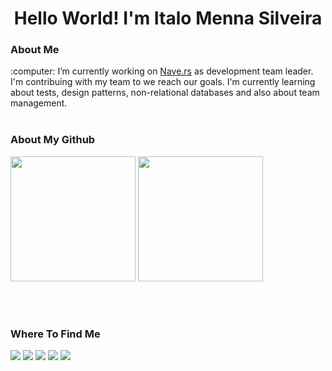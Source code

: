<h1 align="center">Hello World! I'm Italo Menna Silveira</h1> 

<h3>About Me</h3> 
:computer: I’m currently working on <a href="https://nave.rs/)">Nave.rs</a> as development team leader. I'm contribuing with my team to we reach our goals. I'm currently learning about tests, design patterns, non-relational databases and also about team management. 
<br/><br/>

<h3>About My Github</h3>
<div>
  <img height="200em" src="https://github-readme-stats.vercel.app/api/top-langs/?username=ItaloMennaSilveira&count_private=true&show_icons=true&theme=dracula"/>
  <img height="200em" src="https://github-readme-stats.vercel.app/api?username=ItaloMennaSilveira&count_private=true&show_icons=true&theme=dracula"/>
</div>

<br/><br/>

<h3>Where To Find Me</h3>
<div>
  <a href="mailto:italo.menna.silveira@gmail.com" target="_blank"><img src="https://img.shields.io/badge/Gmail-D14836?style=for-the-badge&logo=gmail&logoColor=white"></a>
  <a href="https://www.facebook.com/imsilveira" target="_blank"><img src="https://img.shields.io/badge/Facebook-1877F2?style=for-the-badge&logo=facebook&logoColor=white"></a>
  <a href="https://www.instagram.com/italomennasilveira/" target="_blank"><img src="https://img.shields.io/badge/Instagram-E4405F?style=for-the-badge&logo=instagram&logoColor=white"></a>
  <a href="https://www.linkedin.com/in/italo-menna-silveira-140862140/" target="_blank"><img src="https://img.shields.io/badge/LinkedIn-0077B5?style=for-the-badge&logo=linkedin&logoColor=white"></a>
  <a href="https://api.whatsapp.com/send?phone=5553984153174" target="_blank"><img src="https://img.shields.io/badge/WhatsApp-25D366?style=for-the-badge&logo=whatsapp&logoColor=white"></a>
</div>



